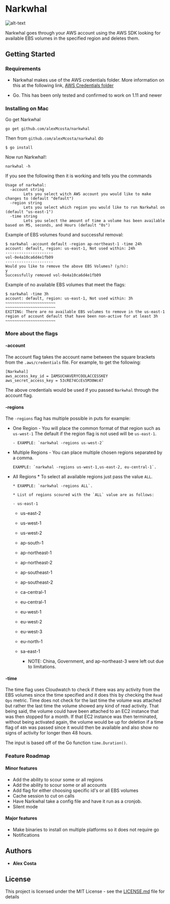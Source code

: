 # Narkwhal

![alt-text](https://i.pinimg.com/originals/74/68/f1/7468f1d665e551fad8eac0c9f97977e3.jpg)

Narkwhal goes through your AWS account using the AWS SDK looking for available EBS volumes in the specified region and deletes them.

## Getting Started

### Requirements
- Narkwhal makes use of the AWS credentials folder. More information on this at the following link, [AWS Credentials folder](https://docs.aws.amazon.com/sdk-for-go/v1/developer-guide/configuring-sdk.html#creating-the-credentials-file)

- Go. This has been only tested and confirmed to work on 1.11 and newer

### Installing on Mac

Go get Narkwhal
```
go get github.com/alexMcosta/narkwhal
```

Then from `github.com/alexMcosta/narkwhal` do
```
$ go install
```

Now run Narkwhal!:
```
narkwhal -h
```

If you see the following then it is working and tells you the commands
```         
Usage of narkwhal:
  -account string
        Lets you select witch AWS account you would like to make changes to (default "default")
  -region string
        Lets you select which region you would like to run Narkwhal on (default "us-east-1")
  -time string
        Lets you select the amount of time a volume has been available based on MS, seconds, and Hours (default "0s")
```

Example of EBS volumes found and successful removal:
```
$ narkwhal -account default -region ap-northeast-1 -time 24h                                                          
account: default, region: us-east-1, Not used within: 24h
---------------------
vol-0e4a10ca6d4e1fb09
---------------------
Would you like to remove the above EBS Volumes? (y/n): 
y
Successfully removed vol-0e4a10ca6d4e1fb09
```

Example of no available EBS volumes that meet the flags:
```
$ narkwhal -time 3h
account: default, region: us-east-1, Not used within: 3h
~~~~~~~~~~~~~~~~~~~~~~
~~~~~~~~~~~~~~~~~~~~~~
EXITING: There are no available EBS volumes to remove in the us-east-1 region of account default that have been non-active for at least 3h
~~~~~~~~~~~~~~~~~~~~~~
```

### More about the flags

#### -account
The account flag takes the account name between the square brackets from the `.aws/credentials` file. For example, to get the following: 

```
[Narkwhal]
aws_access_key_id = IAMSUCHAVERYCOOLACCESSKEY
aws_secret_access_key = 53cRE74CcEs5M30Wc47
```

The above credentials would be used if you passed `Narkwhal` through the account flag.

#### -regions
The `-regions` flag has multiple possible in puts for example:

- One Region
      - You will place the common format of that region such as `us-west-1` The default if the region flag is not used will be `us-east-1`.
      
      - EXAMPLE: `narkwhal -regions us-west-2`

- Multiple Regions
      - You can place multiple chosen regions separated by a comma.
      
      EXAMPLE: `narkwhal -regions us-west-1,us-east-2, eu-central-1`.

- All Regions
      * To select all available regions just pass the value `ALL`.
      
      * EXAMPLE: `narkwhal -regions ALL`.
      
      * List of regions scoured with the `ALL` value are as follows:

      - us-east-1
	- us-east-2
	- us-west-1
	- us-west-2
	- ap-south-1
	- ap-northeast-1
	- ap-northeast-2
	- ap-southeast-1
	- ap-southeast-2
	- ca-central-1
	- eu-central-1
	- eu-west-1
	- eu-west-2
	- eu-west-3
	- eu-north-1
	- sa-east-1
      
      * NOTE: China, Government, and ap-northeast-3 were left out due to limitations.
      

#### -time
The time flag uses Cloudwatch to check if there was any activity from the EBS volumes since the time specified and it does this by checking the `Read Ops` metric. 
Time does not check for the last time the volume was attached but rather the last time the volume showed any kind of read activity. That being said, the volume 
could have been attached to an EC2 instance that was then stopped for a month. If that EC2 instance was then terminated, without being activated again, the volume 
would be up for deletion if a time flag of `48h` was passed since it would then be available and also show no signs of activity for longer then 48 hours.

The input is based off of the Go function `time.Duration()`.

### Feature Roadmap

#### Minor features
- Add the ability to scour some or all regions
- Add the ability to scour some or all accounts
- Add flag for either choosing specific id's or all EBS volumes
- Cache session to cut on calls
- Have Narkwhal take a config file and have it run as a cronjob.
- Silent mode

#### Major features
- Make binaries to install on multiple platforms so it does not require go
- Notifications 

## Authors

* **Alex Costa** 

## License

This project is licensed under the MIT License - see the [LICENSE.md](LICENSE.md) file for details